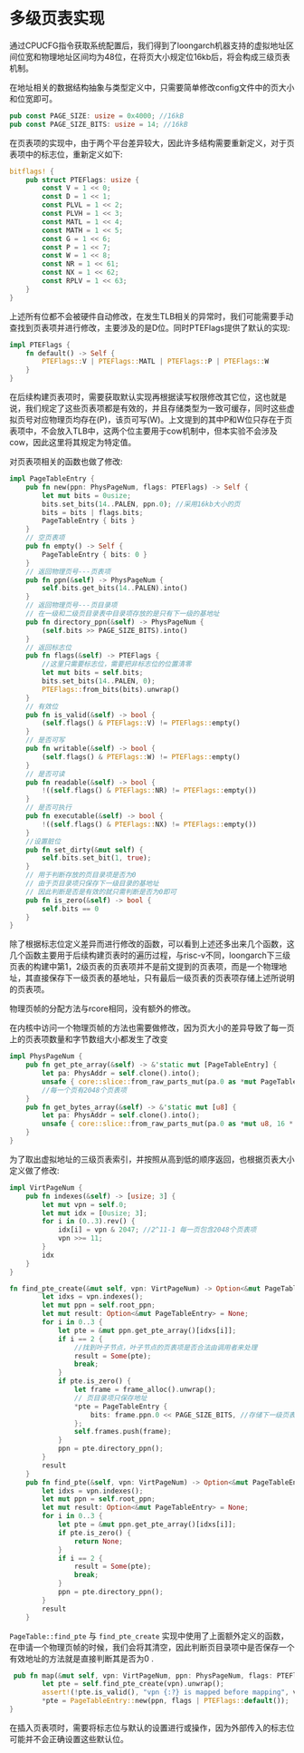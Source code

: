 # 多级页表实现

通过CPUCFG指令获取系统配置后，我们得到了loongarch机器支持的虚拟地址区间位宽和物理地址区间均为48位，在将页大小规定位16kb后，将会构成三级页表机制。

在地址相关的数据结构抽象与类型定义中，只需要简单修改config文件中的页大小和位宽即可。

```rust
pub const PAGE_SIZE: usize = 0x4000; //16kB
pub const PAGE_SIZE_BITS: usize = 14; //16kB
```

在页表项的实现中，由于两个平台差异较大，因此许多结构需要重新定义，对于页表项中的标志位，重新定义如下:

```rust
bitflags! {
    pub struct PTEFlags: usize {
        const V = 1 << 0;
        const D = 1 << 1;
        const PLVL = 1 << 2;
        const PLVH = 1 << 3;
        const MATL = 1 << 4;
        const MATH = 1 << 5;
        const G = 1 << 6;
        const P = 1 << 7;
        const W = 1 << 8;
        const NR = 1 << 61;
        const NX = 1 << 62;
        const RPLV = 1 << 63;
    }
}
```

上述所有位都不会被硬件自动修改，在发生TLB相关的异常时，我们可能需要手动查找到页表项并进行修改，主要涉及的是D位。同时PTEFlags提供了默认的实现:

```rust
impl PTEFlags {
    fn default() -> Self {
        PTEFlags::V | PTEFlags::MATL | PTEFlags::P | PTEFlags::W
    }
}
```

在后续构建页表项时，需要获取默认实现再根据读写权限修改其它位，这也就是说，我们规定了这些页表项都是有效的，并且存储类型为一致可缓存，同时这些虚拟页号对应物理页均存在(P)，该页可写(W)。上文提到的其中P和W位只存在于页表项中，不会放入TLB中，这两个位主要用于cow机制中，但本实验不会涉及cow，因此这里将其规定为特定值。

对页表项相关的函数也做了修改:

```rust
impl PageTableEntry {
    pub fn new(ppn: PhysPageNum, flags: PTEFlags) -> Self {
        let mut bits = 0usize;
        bits.set_bits(14..PALEN, ppn.0); //采用16kb大小的页
        bits = bits | flags.bits;
        PageTableEntry { bits }
    }
    // 空页表项
    pub fn empty() -> Self {
        PageTableEntry { bits: 0 }
    }
    // 返回物理页号---页表项
    pub fn ppn(&self) -> PhysPageNum {
        self.bits.get_bits(14..PALEN).into()
    }
    // 返回物理页号---页目录项
    // 在一级和二级页目录表中目录项存放的是只有下一级的基地址
    pub fn directory_ppn(&self) -> PhysPageNum {
        (self.bits >> PAGE_SIZE_BITS).into()
    }
    // 返回标志位
    pub fn flags(&self) -> PTEFlags {
        //这里只需要标志位，需要把非标志位的位置清零
        let mut bits = self.bits;
        bits.set_bits(14..PALEN, 0);
        PTEFlags::from_bits(bits).unwrap()
    }
    // 有效位
    pub fn is_valid(&self) -> bool {
        (self.flags() & PTEFlags::V) != PTEFlags::empty()
    }
    // 是否可写
    pub fn writable(&self) -> bool {
        (self.flags() & PTEFlags::W) != PTEFlags::empty()
    }
    // 是否可读
    pub fn readable(&self) -> bool {
        !((self.flags() & PTEFlags::NR) != PTEFlags::empty())
    }
    // 是否可执行
    pub fn executable(&self) -> bool {
        !((self.flags() & PTEFlags::NX) != PTEFlags::empty())
    }
    //设置脏位
    pub fn set_dirty(&mut self) {
        self.bits.set_bit(1, true);
    }
    // 用于判断存放的页目录项是否为0
    // 由于页目录项只保存下一级目录的基地址
    // 因此判断是否是有效的就只需判断是否为0即可
    pub fn is_zero(&self) -> bool {
        self.bits == 0
    }
}
```

除了根据标志位定义差异而进行修改的函数，可以看到上述还多出来几个函数，这几个函数主要用于后续构建页表时的遍历过程，与risc-v不同，loongarch下三级页表的构建中第1，2级页表的页表项并不是前文提到的页表项，而是一个物理地址，其直接保存下一级页表的基地址，只有最后一级页表的页表项存储上述所说明的页表项。

物理页帧的分配方法与rcore相同，没有额外的修改。

在内核中访问一个物理页帧的方法也需要做修改，因为页大小的差异导致了每一页上的页表项数量和字节数组大小都发生了改变

```rust
impl PhysPageNum {
    pub fn get_pte_array(&self) -> &'static mut [PageTableEntry] {
        let pa: PhysAddr = self.clone().into();
        unsafe { core::slice::from_raw_parts_mut(pa.0 as *mut PageTableEntry, 2048) }
        //每一个页有2048个页表项
    }
    pub fn get_bytes_array(&self) -> &'static mut [u8] {
        let pa: PhysAddr = self.clone().into();
        unsafe { core::slice::from_raw_parts_mut(pa.0 as *mut u8, 16 * 1024) }
    }
}
```

为了取出虚拟地址的三级页表索引，并按照从高到低的顺序返回，也根据页表大小定义做了修改:

```rust
impl VirtPageNum {
    pub fn indexes(&self) -> [usize; 3] {
        let mut vpn = self.0;
        let mut idx = [0usize; 3];
        for i in (0..3).rev() {
            idx[i] = vpn & 2047; //2^11-1 每一页包含2048个页表项
            vpn >>= 11;
        }
        idx
    }
}
```

```rust
fn find_pte_create(&mut self, vpn: VirtPageNum) -> Option<&mut PageTableEntry> {
        let idxs = vpn.indexes();
        let mut ppn = self.root_ppn;
        let mut result: Option<&mut PageTableEntry> = None;
        for i in 0..3 {
            let pte = &mut ppn.get_pte_array()[idxs[i]];
            if i == 2 {
                //找到叶子节点，叶子节点的页表项是否合法由调用者来处理
                result = Some(pte);
                break;
            }
            if pte.is_zero() {
                let frame = frame_alloc().unwrap();
                // 页目录项只保存地址
                *pte = PageTableEntry {
                    bits: frame.ppn.0 << PAGE_SIZE_BITS, //存储下一级页表的基地址
                };
                self.frames.push(frame);
            }
            ppn = pte.directory_ppn();
        }
        result
    }
    pub fn find_pte(&self, vpn: VirtPageNum) -> Option<&mut PageTableEntry> {
        let idxs = vpn.indexes();
        let mut ppn = self.root_ppn;
        let mut result: Option<&mut PageTableEntry> = None;
        for i in 0..3 {
            let pte = &mut ppn.get_pte_array()[idxs[i]];
            if pte.is_zero() {
                return None;
            }
            if i == 2 {
                result = Some(pte);
                break;
            }
            ppn = pte.directory_ppn();
        }
        result
    }
```

`PageTable::find_pte` 与 `find_pte_create` 实现中使用了上面额外定义的函数，在申请一个物理页帧的时候，我们会将其清空，因此判断页目录项中是否保存一个有效地址的方法就是直接判断其是否为0 .

```rust
 pub fn map(&mut self, vpn: VirtPageNum, ppn: PhysPageNum, flags: PTEFlags) {
        let pte = self.find_pte_create(vpn).unwrap();
        assert!(!pte.is_valid(), "vpn {:?} is mapped before mapping", vpn);
        *pte = PageTableEntry::new(ppn, flags | PTEFlags::default());
}
```

在插入页表项时，需要将标志位与默认的设置进行或操作，因为外部传入的标志位可能并不会正确设置这些默认位。

